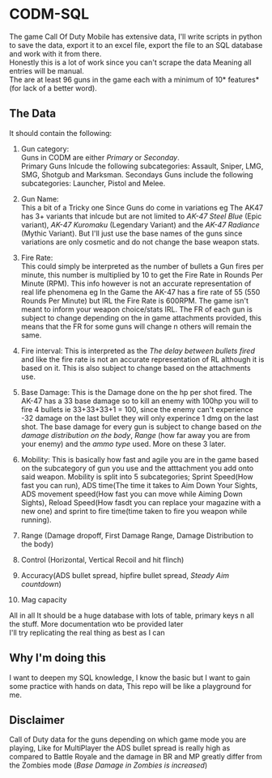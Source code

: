 # CODM-SQL
The game Call Of Duty Mobile has extensive data, I'll write scripts in python to save the data, export it to an excel file, export the file to an SQL database and work with it from there.  
Honestly this is a lot of work since you can't scrape the data Meaning all entries will be manual.  
The are at least 96 guns in the game each with a minimum of 10* features* (for lack of a better word).  

##  The Data
It should contain the following:
  1. Gun category:  
  Guns in CODM are either *Primary* or *Seconday*.  
  Primary Guns Inlcude the following subcategories: Assault, Sniper, LMG, SMG, Shotgub and Marksman.
  Secondays Guns include the following subcategories: Launcher, Pistol and Melee.
  
  2. Gun Name:  
  This a bit of a Tricky one Since Guns do come in variations eg The AK47 has 3+ variants that inlcude but are not limited to *AK-47 Steel Blue* (Epic variant), *AK-47 Kuromaku* (Legendary Variant) and the *AK-47 Radiance* (Mythic Variant). But I'll just use the base names of the guns since variations are only cosmetic and do not change the base weapon stats.  
  
  3. Fire Rate:  
  This could simply be interpreted as the number of bullets a Gun fires per minute, this number is multiplied by 10  to get the Fire Rate in Rounds Per Minute (RPM). This info however is not an accurate representation of real life phenomena eg In the Game the AK-47 has a fire rate of 55 (550 Rounds Per Minute) but IRL the Fire Rate is 600RPM. The game isn't meant to inform your weapon choice/stats IRL. The FR of each gun is subject to change depending on the in game attachments provided, this means that the FR for some guns will change n others will remain the same.      
    
  4. Fire interval:
  This is interpreted as the *The delay between bullets fired* and like the fire rate is not an accurate representation of RL although it is based on it. This is also subject to change based on the attachments use.  
  
  5. Base Damage:
  This is the Damage done on the hp per shot fired. The AK-47 has a 33 base damage so to kill an enemy with 100hp you will to fire 4 bullets ie 33+33+33+1 = 100, since the enemy can't experience -32 damage on the last bullet they will only experince 1 dmg on the last shot. The base damage for every gun is subject to change based on *the damage distribution on the body*, *Range* (how far away you are from your enemy) and the *ammo type* used. More on these 3 later.
  
  6. Mobility:
  This is basically how fast and agile you are in the game based on the subcategory of gun you use and the atttachment you add onto said weapon. Mobility is split into 5 subcategories; Sprint Speed(How fast you can run), ADS time(The time it takes to Aim Down Your Sights, ADS movement speed(How fast you can move while Aiming Down Sights), Reload Speed(How fasdt you can replace your magazine with a new one) and  sprint to fire time(time taken to fire you weapon while running).  
  7. Range  (Damage dropoff, First Damage Range, Damage Distribution to the body)  
  8. Control (Horizontal, Vertical Recoil and hit flinch)  
  9. Accuracy(ADS bullet spread, hipfire bullet spread, *Steady Aim countdown*)  
  10. Mag capacity  
  
 All in all It should be a huge database with lots of table, primary keys n all the stuff. More documentation wto be provided later  
 I'll try replicating the real thing as best as I can  
 
 ## Why I'm doing this  
 I want to deepen my SQL knowledge, I know the basic but I want to gain some practice with hands on data, This repo will be like a playground for me.
 
 ## Disclaimer  
 Call of Duty data for the guns depending on which game mode you are playing, Like for MultiPlayer the ADS bullet spread is really high as compared to Battle Royale and the damage in BR and MP greatly differ from the Zombies mode (*Base Damage in Zombies is increased*)
 
 
 
 
